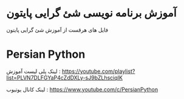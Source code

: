 # آموزش برنامه نویسی شئ گرایی پایتون

فایل های هرقست از آموزش شئ گرایی پایتون 

# Persian Python

لینک پلی لیست آموزش : https://youtube.com/playlist?list=PLVN7DLFGYaP4cZdDXLy-sJ9bZLhsciqIK

لینک کانال یوتیوب : https://www.youtube.com/c/PersianPython
